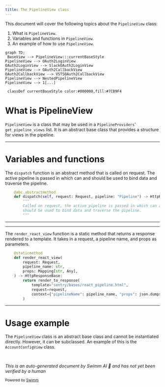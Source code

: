 ```yaml
---
title: The PipelineView class
---
```

This document will cover the following topics about the `PipelineView` class:

1. What is `PipelineView`.
2. Variables and functions in `PipelineView`.
3. An example of how to use `PipelineView`.

```mermaid
graph TD;
 BaseView --> PipelineView:::currentBaseStyle
PipelineView --> OAuth2LoginView
OAuth2LoginView --> SlackOAuth2LoginView
PipelineView --> OAuth2CallbackView
OAuth2CallbackView --> VSTSOAuth2CallbackView
PipelineView --> NestedPipelineView
PipelineView --> 1[...]

 classDef currentBaseStyle color:#000000,fill:#7CB9F4
```

# What is PipelineView

`PipelineView` is a class that may be used in a `PipelineProviders`' `get_pipeline_views` list. It is an abstract base class that provides a structure for views in the pipeline.

<SwmSnippet path="/src/sentry/pipeline/views/base.py" line="22">

---

# Variables and functions

The `dispatch` function is an abstract method that is called on request. The active pipeline is passed in which can and should be used to bind data and traverse the pipeline.

```python
    @abc.abstractmethod
    def dispatch(self, request: Request, pipeline: "Pipeline") -> HttpResponseBase:
        """
        Called on request, the active pipeline is passed in which can and
        should be used to bind data and traverse the pipeline.
        """
```

---

</SwmSnippet>

<SwmSnippet path="/src/sentry/pipeline/views/base.py" line="29">

---

The `render_react_view` function is a static method that returns a response rendered to a template. It takes in a request, a pipeline name, and props as parameters.

```python
    @staticmethod
    def render_react_view(
        request: Request,
        pipeline_name: str,
        props: Mapping[str, Any],
    ) -> HttpResponseBase:
        return render_to_response(
            template="sentry/bases/react_pipeline.html",
            request=request,
            context={"pipelineName": pipeline_name, "props": json.dumps(props)},
        )
```

---

</SwmSnippet>

# Usage example

The `PipelineView` class is an abstract base class and cannot be instantiated directly. However, it can be subclassed. An example of this is the `AccountConfigView` class.

&nbsp;

*This is an auto-generated document by Swimm AI 🌊 and has not yet been verified by a human*

<SwmMeta version="3.0.0" repo-id="Z2l0aHViJTNBJTNBc2VudHJ5LWRlbW8lM0ElM0FTd2ltbS1EZW1v" repo-name="sentry-demo" doc-type="class"><sup>Powered by [Swimm](/)</sup></SwmMeta>
